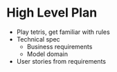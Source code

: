 # High Level Plan

- Play tetris, get familiar with rules
- Technical spec
  - Business requirements
  - Model domain
- User stories from requirements